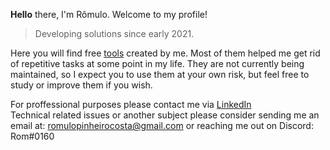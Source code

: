 <b>Hello</b> there, I'm Rômulo. Welcome to my profile! 
> 
> Developing solutions since early 2021. 
 
 
Here you will find free [tools](https://github.com/PinheiroCosta/MyScripts) created by me. Most of them helped me get rid of repetitive tasks at some point in my life. They are not currently being maintained, so I expect you to use them at your own risk, but feel free to study or improve them if you wish. 

For proffessional purposes please contact me via [LinkedIn](https://www.linkedin.com/in/pinheirocosta/)  
Technical related issues or another subject please consider sending me an email at: romulopinheirocosta@gmail.com or reaching me out on Discord: Rom#0160
